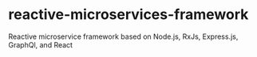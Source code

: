 # reactive-microservices-framework
Reactive microservice framework based on Node.js, RxJs, Express.js, GraphQl, and React
